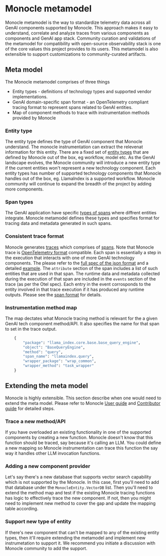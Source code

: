 # Monocle metamodel

Monocle metamodel is the way to standardize telemetry data across all GenAI components supported by Monocle. This approach makes it easy to understand, correlate and analyze traces from various components as components and GenAI app stack. Community curation and validations of the metamodel for compatibility with open-source observability stack is one of the core values this project provides to its users. This metamodel is also extensible to support customizations to community-curated artifacts.  

## Meta model
The Monocle metamodel comprises of three things
- Entity types - definitions of technology types and supported vendor implementations.
- GenAI domain-specific span format - an OpenTelemetry compliant tracing format to represent spans related to GenAI entities.
- Map of component methods to trace with instrumentation methods provided by Monocle

### Entity type
The entity type defines the type of GenAI component that Monocle understand. The monocle instrumentation can extract the relevenat information for this entity. There are a fixed set of [entity types](./entity_types.py) that are defined by Monocle out of the box, eg workflow, model etc. As the GenAI landscape evolves, the Monocle community will introduce a new entity type if the current entities won't represent a new technology component.
Each entity types has number of supported technology components that Monocle handles out of the box, eg. LlamaIndex is a supported workflow. Monocle community will continue to expand the breadth of the project by adding more components.

### Span types
The GenAI application have specific [types of spans](./spans/README.md#span-types-and-events) where diffrent entities integrate. Monocle metamodel defines these types and specifies format for tracing data and metadata generated in such spans. 

### Consistent trace format
Monocle generates [traces](../../../Monocle_User_Guide.md#traces) which comprises of [spans](../../../Monocle_User_Guide.md#spans). Note that Monocle trace is [OpenTelemetry format](https://opentelemetry.io/docs/concepts/signals/traces/) compatible. Each span is essentially a step in the execution that interacts with one of more GenAI technology components. The please refer to the [full spec of the json format](./span_format.json) and a detailed [example](./span_example.json). 
The ```attribute``` section of the span includes a list of such entities that are used in that span.
The runtime data and metadata collected during the execution of that span are included in the ```events``` section of the trace (as per the Otel spec). Each entry in the event corrosponds to the entity involved in that trace execution if it has produced any runtime outputs. 
Please see the [span format](./spans/README.md) for details.

### Instrumentation method map
The map dectates what Monocle tracing method is relevant for the a given GenAI tech component method/API. It also specifies the name for that span to set in the trace output.
```python
    {
        "package": "llama_index.core.base.base_query_engine",
        "object": "BaseQueryEngine",
        "method": "query",
        "span_name": "llamaindex.query",
        "wrapper_package": "wrap_common",
        "wrapper_method": "task_wrapper"
    }
```

## Extending the meta model
Monocle is highly extensible. This section describe when one would need to extend the meta model. Please refer to Monocle [User guide](../../../Monocle_User_Guide.md) and [Contributor guide](../../../Monocle_contributor_guide.md) for detailed steps.
### Trace a new method/API
If you have overloaded an existing functionality in one of the supported components by creating a new function. Monocle doesn't know that this function should be traced, say because it's calling an LLM. You could define a new mapping so Monocle instrumentation can trace this function the say way it handles other LLM invocation functions.

### Adding a new component provider
Let's say there's a new database that supports vector search capability which is not supported by the Monocle. In this case, first you'll need to add that database under the ``MonocleEntity.VectorDB`` list. Then you'll need to extend the method map and test if the existing Monocle tracing functions has logic to effectively trace the new component. If not, then you might need to implement new method to cover the gap and update the mapping table according.

### Support new type of entity
If there's new component that can't be mapped to any of the existing entity types, then it'll require extending the metamodel and implement new instrumetation to support it. We recommend you initiate a discussion with Monocle community to add the support.

